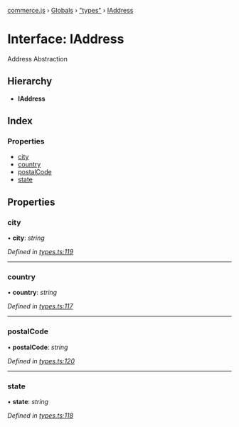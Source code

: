 [commerce.js](../README.md) › [Globals](../globals.md) › ["types"](../modules/_types_.md) › [IAddress](_types_.iaddress.md)

# Interface: IAddress

Address Abstraction

## Hierarchy

* **IAddress**

## Index

### Properties

* [city](_types_.iaddress.md#city)
* [country](_types_.iaddress.md#country)
* [postalCode](_types_.iaddress.md#postalcode)
* [state](_types_.iaddress.md#state)

## Properties

###  city

• **city**: *string*

*Defined in [types.ts:119](https://github.com/shopjs/commerce.js/blob/1a136bb/src/types.ts#L119)*

___

###  country

• **country**: *string*

*Defined in [types.ts:117](https://github.com/shopjs/commerce.js/blob/1a136bb/src/types.ts#L117)*

___

###  postalCode

• **postalCode**: *string*

*Defined in [types.ts:120](https://github.com/shopjs/commerce.js/blob/1a136bb/src/types.ts#L120)*

___

###  state

• **state**: *string*

*Defined in [types.ts:118](https://github.com/shopjs/commerce.js/blob/1a136bb/src/types.ts#L118)*
